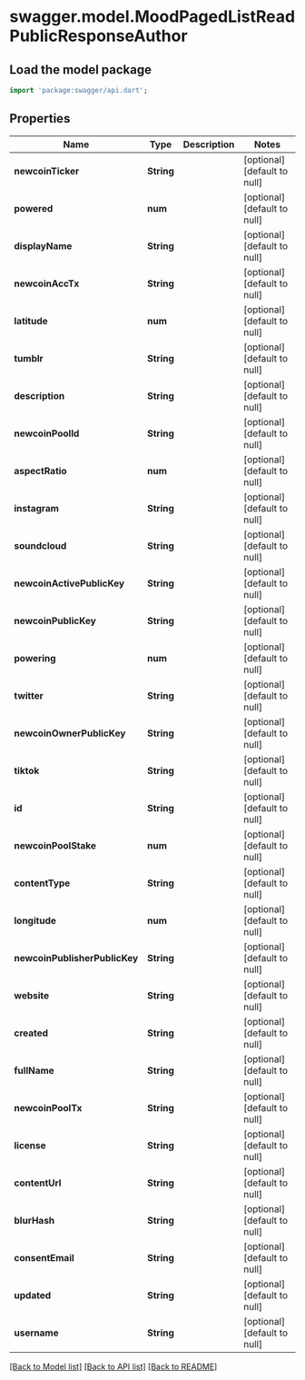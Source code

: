 # swagger.model.MoodPagedListReadPublicResponseAuthor

## Load the model package
```dart
import 'package:swagger/api.dart';
```

## Properties
Name | Type | Description | Notes
------------ | ------------- | ------------- | -------------
**newcoinTicker** | **String** |  | [optional] [default to null]
**powered** | **num** |  | [optional] [default to null]
**displayName** | **String** |  | [optional] [default to null]
**newcoinAccTx** | **String** |  | [optional] [default to null]
**latitude** | **num** |  | [optional] [default to null]
**tumblr** | **String** |  | [optional] [default to null]
**description** | **String** |  | [optional] [default to null]
**newcoinPoolId** | **String** |  | [optional] [default to null]
**aspectRatio** | **num** |  | [optional] [default to null]
**instagram** | **String** |  | [optional] [default to null]
**soundcloud** | **String** |  | [optional] [default to null]
**newcoinActivePublicKey** | **String** |  | [optional] [default to null]
**newcoinPublicKey** | **String** |  | [optional] [default to null]
**powering** | **num** |  | [optional] [default to null]
**twitter** | **String** |  | [optional] [default to null]
**newcoinOwnerPublicKey** | **String** |  | [optional] [default to null]
**tiktok** | **String** |  | [optional] [default to null]
**id** | **String** |  | [optional] [default to null]
**newcoinPoolStake** | **num** |  | [optional] [default to null]
**contentType** | **String** |  | [optional] [default to null]
**longitude** | **num** |  | [optional] [default to null]
**newcoinPublisherPublicKey** | **String** |  | [optional] [default to null]
**website** | **String** |  | [optional] [default to null]
**created** | **String** |  | [optional] [default to null]
**fullName** | **String** |  | [optional] [default to null]
**newcoinPoolTx** | **String** |  | [optional] [default to null]
**license** | **String** |  | [optional] [default to null]
**contentUrl** | **String** |  | [optional] [default to null]
**blurHash** | **String** |  | [optional] [default to null]
**consentEmail** | **String** |  | [optional] [default to null]
**updated** | **String** |  | [optional] [default to null]
**username** | **String** |  | [optional] [default to null]

[[Back to Model list]](../README.md#documentation-for-models) [[Back to API list]](../README.md#documentation-for-api-endpoints) [[Back to README]](../README.md)


